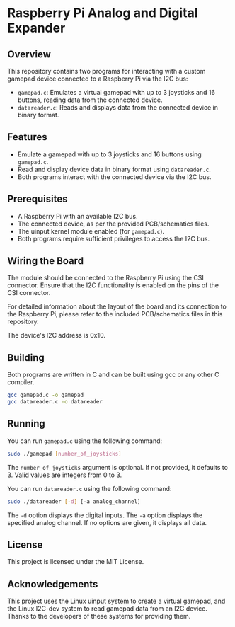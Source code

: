 # Raspberry Pi Analog and Digital Expander

## Overview
This repository contains two programs for interacting with a custom gamepad device connected to a Raspberry Pi via the I2C bus:

- `gamepad.c`: Emulates a virtual gamepad with up to 3 joysticks and 16 buttons, reading data from the connected device.
- `datareader.c`: Reads and displays data from the connected device in binary format.

## Features
- Emulate a gamepad with up to 3 joysticks and 16 buttons using `gamepad.c`.
- Read and display device data in binary format using `datareader.c`.
- Both programs interact with the connected device via the I2C bus.

## Prerequisites
- A Raspberry Pi with an available I2C bus.
- The connected device, as per the provided PCB/schematics files.
- The uinput kernel module enabled (for `gamepad.c`).
- Both programs require sufficient privileges to access the I2C bus.

## Wiring the Board
The module should be connected to the Raspberry Pi using the CSI connector. Ensure that the I2C functionality is enabled on the pins of the CSI connector.

For detailed information about the layout of the board and its connection to the Raspberry Pi, please refer to the included PCB/schematics files in this repository.

The device's I2C address is 0x10.

## Building
Both programs are written in C and can be built using gcc or any other C compiler.

```bash
gcc gamepad.c -o gamepad
gcc datareader.c -o datareader
```

## Running
You can run `gamepad.c` using the following command:

```bash
sudo ./gamepad [number_of_joysticks]
```

The `number_of_joysticks` argument is optional. If not provided, it defaults to 3. Valid values are integers from 0 to 3.

You can run `datareader.c` using the following command:

```bash
sudo ./datareader [-d] [-a analog_channel]
```

The `-d` option displays the digital inputs. The `-a` option displays the specified analog channel. If no options are given, it displays all data.

## License
This project is licensed under the MIT License.

## Acknowledgements
This project uses the Linux uinput system to create a virtual gamepad, and the Linux I2C-dev system to read gamepad data from an I2C device. Thanks to the developers of these systems for providing them.
